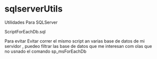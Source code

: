 # sqlserverUtils
Utilidades Para SQLServer

ScriptForEachDb.sql

Para evitar Evitar correr el mismo script an varias base de datos de mi servidor , puedeo filtrar las base de datos que me interesan com olas que no usnado el comando 
sp_msForEachDb


